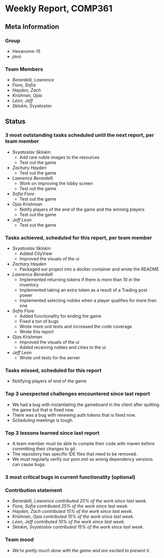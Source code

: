 # Weekly Report, COMP361

## Meta Information

### Group

 * Hexanome-*15*
 * *java*

### Team Members

 * *Berardelli, Lawrence*
 * *Fiore, Sofia*
 * *Hayden, Zach*
 * *Krishnan, Ojas*
 * *Léon, Jeff*
 * *Sklokin, Svyatoslav*

## Status

### 3 most outstanding tasks scheduled until the next report, per team member

* *Svyatoslav Sklokin*
   * Add rare noble images to the resources
   * Test out the game
 * *Zachary Hayden*
   * Test out the game
 * *Lawrence Berardelli*
   * Work on improving the lobby screen
   * Test out the game
 * *Sofia Fiore*
   * Test out the game
 * *Ojas Krishman*
   * Notify players of the end of the game and the winning players
   * Test out the game
 * *Jeff Leon*
   * Test out the game

### Tasks achieved, scheduled for this report, per team member

 * *Svyatoslav Sklokin*
   * Added CityView
   * Improved the visuals of the ui
 * *Zachary Hayden*
   * Packaged our project into a docker container and wrote the README
 * *Lawrence Berardelli*
   * Implemented returning tokens if there is more than 10 in the inventory
   * Implemented taking an extra token as a result of a Trading post power
   * Implemented selecting nobles when a player qualifies for more than one
 * *Sofia Fiore*
   * Added functionality for ending the game
   * Fixed a ton of bugs
   * Wrote more unit tests and increased the code coverage
   * Wrote this report
 * *Ojas Krishman*
   * Improved the visuals of the ui
   * Added receiving nobles and cities to the ui
 * *Jeff Leon*
   * Wrote unit tests for the server

### Tasks missed, scheduled for this report

 * Notifying players of end of the game

### Top 3 unexpected challenges encountered since last report

 * We had a bug with instantiating the gameboard in the client after quitting the game but that is fixed now.
 * There was a bug with renewing auth tokens that is fixed now.
 * Scheduling meetings is tough.

### Top 3 lessons learned since last report

 * A team member must be able to compile their code with maven before committing their changes to git.
 * The repository has specific IDE files that need to be removed.
 * We must regularly verify our pom.xml as wrong dependency versions can cause bugs.

### 3 most critical bugs in current functionality (optional)


### Contribution statement

 * *Berardelli, Lawrence contributed 20% of the work since last week.*
 * *Fiore, Sofia contributed 25% of the work since last week.*
 * *Hayden, Zach contributed 15% of the work since last week.*
 * *Krishnan, Ojas contributed 15% of the work since last week.*
 * *Léon, Jeff contributed 10% of the work since last week.*
 * *Sklokin, Svyatoslav contributed 15% of the work since last week.*

### Team mood

* *We're pretty much done with the game and are excited to present it.*
